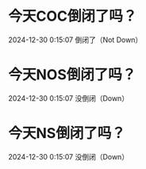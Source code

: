 # 今天COC倒闭了吗？

2024-12-30 0:15:07 倒闭了（Not Down）

# 今天NOS倒闭了吗？

2024-12-30 0:15:07 没倒闭（Down）

# 今天NS倒闭了吗？

2024-12-30 0:15:07 没倒闭（Down）

